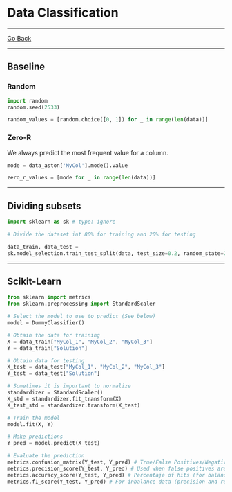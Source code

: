 # Data Classification
---
[Go Back](../README.md)

---
## Baseline
### Random
```python
import random
random.seed(2533)

random_values = [random.choice([0, 1]) for _ in range(len(data))]
```
### Zero-R
We always predict the most frequent value for a column.
```python
mode = data_aston['MyCol'].mode().value

zero_r_values = [mode for _ in range(len(data))]
```
---
## Dividing subsets
```python
import sklearn as sk # type: ignore

# Divide the dataset int 80% for training and 20% for testing

data_train, data_test =
sk.model_selection.train_test_split(data, test_size=0.2, random_state=2533)
```
---
## Scikit-Learn
```python
from sklearn import metrics
from sklearn.preprocessing import StandardScaler

# Select the model to use to predict (See below)
model = DummyClassifier()

# Obtain the data for training
X = data_train["MyCol_1", "MyCol_2", "MyCol_3"]
Y = data_train["Solution"]

# Obtain data for testing
X_test = data_test["MyCol_1", "MyCol_2", "MyCol_3"]
Y_test = data_test["Solution"]

# Sometimes it is important to normalize
standardizer = StandardScaler()
X_std = standardizer.fit_transform(X)
X_test_std = standardizer.transform(X_test)

# Train the model
model.fit(X, Y)

# Make predictions
Y_pred = model.predict(X_test)

# Evaluate the prediction
metrics.confusion_matrix(Y_test, Y_pred) # True/False Positives/Negatives
metrics.precision_score(Y_test, Y_pred) # Used when false positives are costly
metrics.accuracy_score(Y_test, Y_pred) # Percentaje of hits (for balanced data)
metrics.f1_score(Y_test, Y_pred) # For inbalance data (precision and recall matter)

```
